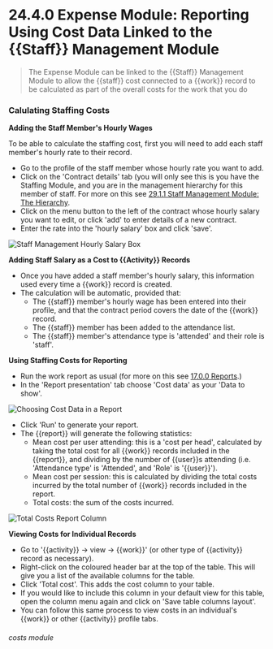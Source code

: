 # 24.4.0 Expense Module: Reporting Using Cost Data Linked to the {{Staff}} Management Module

> The Expense Module can be linked to the {{Staff}} Management Module to allow the {{staff}} cost connected to a {{work}} record to be calculated as part of the overall costs for the work that you do

### Calulating Staffing Costs

**Adding the Staff Member's Hourly Wages**  

To be able to calculate the staffing cost, first you will need to add each staff member's hourly rate to their record.
- Go to the profile of the staff member whose hourly rate you want to add.
- Click on the 'Contract details' tab (you will only see this is you have the Staffing Module, and you are in the management hierarchy for this member of staff. For more on this see [29.1.1 Staff Management Module: The Hierarchy](/help/index/p/29.1.1).
- Click on the menu button to the left of the contract whose hourly salary you want to edit, or click 'add' to enter details of a new contract.
- Enter the rate into the 'hourly salary' box and click 'save'.

![Staff Management Hourly Salary Box](24.4.0a.png)

**Adding Staff Salary as a Cost to {{Activity}} Records**  

- Once you have added a staff member's hourly salary, this information used every time a {{work}} record is created.
- The calculation will be automatic, provided that:
   - The {{staff}} member's hourly wage has been entered into their profile, and that the contract period covers the date of the {{work}} record.
   - The {{staff}} member has been added to the attendance list.
   - The {{staff}} member's attendance type is 'attended' and their role is 'staff'.

**Using Staffing Costs for Reporting**

- Run the work report as usual (for more on this see [17.0.0 Reports](/help/index/p/17.7.7).)
- In the 'Report presentation' tab choose 'Cost data' as your 'Data to show'. 

![Choosing Cost Data in a Report](24.4.0b.png)

- Click 'Run' to generate your report. 
- The {{report}} will generate the following statistics:
   - Mean cost per user attending: this is a 'cost per head', calculated by taking the total cost for all {{work}} records included in the {{report}}, and dividing by the number of {{user}}s attending (i.e. 'Attendance type' is 'Attended', and 'Role' is '{{user}}').
   - Mean cost per session: this is calculated by dividing the total costs incurred by the total number of {{work}} records included in the report.
   - Total costs: the sum of the costs incurred.

![Total Costs Report Column](24.4.0c.png) 

**Viewing Costs for Individual Records**

- Go to '{{activity}} -> view -> {{work}}' (or other type of {{activity}} record as necessary).
- Right-click on the coloured header bar at the top of the table. This will give you a list of the available columns for the table. 
- Click  'Total cost'. This adds the cost column to your table. 
- If you would like to include this column in your default view for this table, open the column menu again and click on 'Save table columns layout'.
- You can follow this same process to view costs in an individual's {{work}} or other {{activity}} profile tabs.


###### costs module

